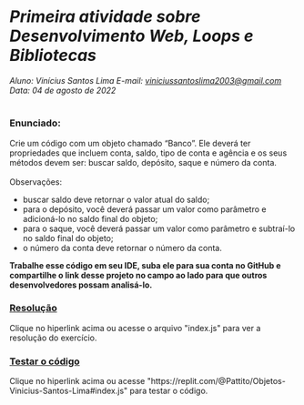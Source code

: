 # ***Primeira atividade sobre Desenvolvimento Web, Loops e Bibliotecas***
_Aluno: Vinícius Santos Lima  E-mail: viniciussantoslima2003@gmail.com<br>Data: 04 de agosto de 2022_
#  

### Enunciado: 
Crie um código com um objeto chamado “Banco”. Ele deverá ter propriedades que incluem conta, saldo, tipo de conta e agência e os seus métodos devem ser: buscar saldo, depósito, saque e número da conta.<br>
<br>
Observações:
- buscar saldo deve retornar o valor atual do saldo;
- para o depósito, você deverá passar um valor como parâmetro e adicioná-lo no saldo final do objeto;
- para o saque, você deverá passar um valor como parâmetro e subtraí-lo no saldo final do objeto;
- o número da conta deve retornar o número da conta.

**Trabalhe esse código em seu IDE, suba ele para sua conta no GitHub e compartilhe o link desse projeto no campo ao lado para que outros desenvolvedores possam analisá-lo.**

<h3><a href="https://github.com/p4tit0/Atividades-Softex-Recife-/blob/main/JavaScript/Desenvolvimento%20web%2C%20Loops%20e%20Bibliotecas/Atividade%2001/index.js">Resolução</a></h3>
Clique no hiperlink acima ou acesse o arquivo "index.js" para ver a resolução do exercício.<br>

<h3><a href="https://replit.com/@Pattito/Objetos-Vinicius-Santos-Lima#index.js">Testar o código</a></h3>
Clique no hiperlink acima ou acesse "https://replit.com/@Pattito/Objetos-Vinicius-Santos-Lima#index.js" para testar o código.<br>
